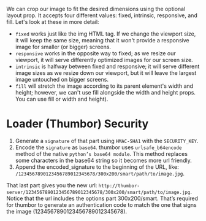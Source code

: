 We can crop our image to fit the desired dimensions using the optional layout prop. It
accepts four different values: fixed, intrinsic, responsive, and fill. Let's look at
these in more detail:
- `fixed` works just like the img HTML tag. If we change the viewport size, it will
keep the same size, meaning that it won't provide a responsive image for smaller (or
bigger) screens.
- `responsive` works in the opposite way to fixed; as we resize our viewport, it
will serve differently optimized images for our screen size.
- `intrinsic` is halfway between fixed and responsive; it will serve different
image sizes as we resize down our viewport, but it will leave the largest image
untouched on bigger screens.
- `fill` will stretch the image according to its parent element's width and height;
however, we can't use fill alongside the width and height props. You can use
fill or width and height).

# Loader (Thumbor) Security

1. Generate a `signature` of that part using `HMAC-SHA1` with the `SECURITY_KEY`.
2. Encode the `signature` as `base64`. thumbor uses `urlsafe_b64encode` method of the native `python’s base64 module`. This method replaces some characters in the base64 string so it becomes more url friendly.
3. Append the encoded_signature to the beginning of the URL, like: `/1234567890123456789012345678/300x200/smart/path/to/image.jpg`.

That last part gives you the new url: `http://thumbor-server/1234567890123456789012345678/300x200/smart/path/to/image.jpg`. Notice that the url includes the options part 300x200/smart. That’s required for thumbor to generate an authentication code to match the one that signs the image (1234567890123456789012345678).